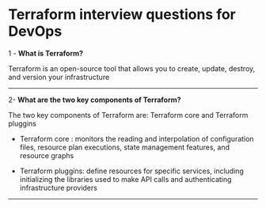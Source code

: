 # Terraform interview questions for DevOps

1 - **What is Terraform?**

Terraform is an open-source tool that allows you to create, update, destroy, and version your infrastructure

---

2- **What are the two key components of Terraform?**


The two key components of Terraform are: Terraform core and Terraform pluggins

  - Terraform core : monitors the reading and interpolation of configuration files, resource plan executions, state management features, and resource graphs

  - Terraform pluggins: define resources for specific services, including initializing the libraries used to make API calls and authenticating infrastructure providers

  ---